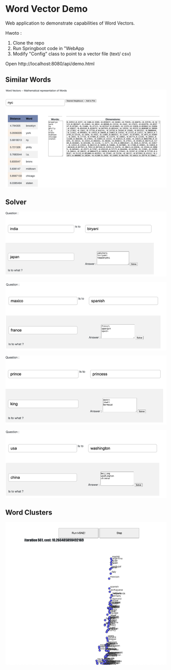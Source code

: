 # Word Vector Demo
Web application to demonstrate capabilities of Word Vectors. 

Hwoto : 

1. Clone the repo 
2. Run Springboot code in "WebApp
3. Modify "Config" class to point to a vector file (text/ csv)

Open http://localhost:8080/api/demo.html

## Similar Words
![img.png](docs%2Fimg.png)
## Solver 
![img_1.png](docs%2Fimg_1.png)

![img_2.png](docs%2Fimg_2.png)

![img_3.png](docs%2Fimg_3.png)

![img_5.png](docs%2Fimg_5.png)

## Word Clusters

![img_4.png](docs%2Fimg_4.png)